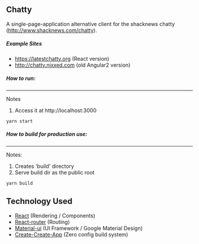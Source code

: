Chatty
---
A single-page-application alternative client for the shacknews chatty (http://www.shacknews.com/chatty).

##### Example Sites
* https://latestchatty.org (React version)
* http://chatty.nixxed.com (old Angular2 version)

##### How to run:
---------
Notes
  1. Access it at http://localhost:3000
~~~~
yarn start
~~~~

##### How to build for production use:
---------
Notes:
  1. Creates 'build' directory
  2. Serve build dir as the public root
~~~~
yarn build
~~~~

Technology Used
---

* [React](https://reactjs.org/) (Rendering / Components)
* [React-router](https://github.com/ReactTraining/react-router) (Routing)
* [Material-ui](https://material-ui.com/) (UI Framework / Google Material Design)
* [Create-Create-App](https://github.com/facebook/create-react-app) (Zero config build system)

